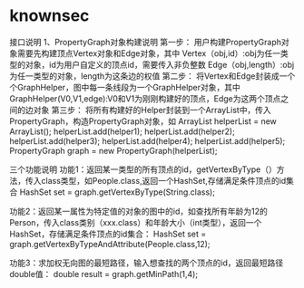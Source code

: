 # knownsec

接口说明
1、PropertyGraph对象构建说明
第一步：
用户构建PropertyGraph对象需要先构建顶点Vertex对象和Edge对象，其中
Vertex（obj,id）:obj为任一类型的对象，id为用户自定义的顶点id，需要传入非负整数
Edge（obj,length）:obj为任一类型的对象，length为这条边的权值
第二步：
将Vertex和Edge封装成一个个GraphHelper，图中每一条线段为一个GraphHelper对象，其中
GraphHelper(V0,V1,edge):V0和V1为刚刚构建好的顶点，Edge为这两个顶点之间的边对象
第三步：
将所有构建好的Helper封装到一个ArrayList<GraphHelper>中，传入PropertyGraph，构造PropertyGraph对象，如
ArrayList<GraphHelper> helperList = new ArrayList();
helperList.add(helper1);
helperList.add(helper2);
helperList.add(helper3);
helperList.add(helper4);
helperList.add(helper5);
PropertyGraph graph = new PropertyGraph(helperList);


三个功能说明
功能1：返回某一类型的所有顶点的id，getVertexByType（）方法，传入class类型，如People.class,返回一个HashSet<Integer>,存储满足条件顶点的id集合
HashSet<Integer> set = graph.getVertexByType(String.class);

功能2：返回某一属性为特定值的对象的图中的id，如查找所有年龄为12的Person，传入class类别（xxx.class）和年龄大小（int类型），返回一个HashSet<Integer>，存储满足条件顶点的id集合：
HashSet<Integer> set = graph.getVertexByTypeAndAttribute(People.class,12);

功能3：求加权无向图的最短路径，输入想查找的两个顶点的id，返回最短路径double值：
double result = graph.getMinPath(1,4);
